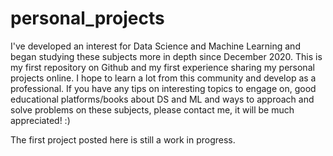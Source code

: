 # personal_projects
I've developed an interest for Data Science and Machine Learning and began studying these subjects more in depth since December 2020. This is my first repository on Github 
and my first experience sharing my personal projects online. I hope to learn a lot from this community and develop as a professional. If you have any tips on interesting topics
to engage on, good educational platforms/books about DS and ML and ways to approach and solve problems on these subjects, please contact me, it will be much appreciated! :)

The first project posted here is still a work in progress.
